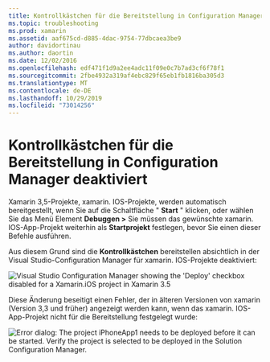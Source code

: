 ```yaml
---
title: Kontrollkästchen für die Bereitstellung in Configuration Manager deaktiviert
ms.topic: troubleshooting
ms.prod: xamarin
ms.assetid: aaf675cd-d885-4dac-9754-77dbcaea3be9
author: davidortinau
ms.author: daortin
ms.date: 12/02/2016
ms.openlocfilehash: edf471f1d9a2ee4adc11f09e0c7b7ad3cf6f78f1
ms.sourcegitcommit: 2fbe4932a319af4ebc829f65eb1fb1816ba305d3
ms.translationtype: MT
ms.contentlocale: de-DE
ms.lasthandoff: 10/29/2019
ms.locfileid: "73014256"
---
```

# <a name="deploy-checkboxes-disabled-in-configuration-manager"></a>Kontrollkästchen für die Bereitstellung in Configuration Manager deaktiviert

Xamarin 3,5-Projekte, xamarin. IOS-Projekte, werden automatisch bereitgestellt, wenn Sie auf die Schaltfläche " **Start** " klicken, oder wählen Sie das Menü Element **Debuggen >** Sie müssen das gewünschte xamarin. IOS-App-Projekt weiterhin als **Startprojekt** festlegen, bevor Sie einen dieser Befehle ausführen.

Aus diesem Grund sind die **Kontrollkästchen** bereitstellen absichtlich in der Visual Studio-Configuration Manager für xamarin. IOS-Projekte deaktiviert:

![](deploy-checkboxes-images/configuration.png "Visual Studio Configuration Manager showing the 'Deploy' checkbox disabled for a Xamarin.iOS project in Xamarin 3.5")

Diese Änderung beseitigt einen Fehler, der in älteren Versionen von xamarin (Version 3,3 und früher) angezeigt werden kann, wenn das xamarin. IOS-App-Projekt nicht für die Bereitstellung festgelegt wurde:

![](deploy-checkboxes-images/error.png "Error dialog: The project iPhoneApp1 needs to be deployed before it can be started. Verify the project is selected to be deployed in the Solution Configuration Manager.")
